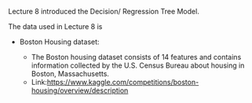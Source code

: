 Lecture 8 introduced the Decision/ Regression Tree Model.

The data used in Lecture 8 is

- Boston Housing dataset:

  - The Boston housing dataset consists of 14 features and contains information collected by the U.S. Census Bureau about housing in Boston, Massachusetts.
  - Link:https://www.kaggle.com/competitions/boston-housing/overview/description
